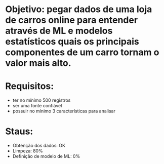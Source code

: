 # Objetivo: pegar dados de uma loja de carros online para entender através de ML e modelos estatísticos quais os principais componentes de um carro tornam o valor mais alto.

# Requisitos: 
  - ter no mínimo 500 registros
  - ser uma fonte confiável
  - possuir no mínimo 3 características para analisar

# Staus:
  - Obtenção dos dados: OK
  - Limpeza: 80%
  - Definição de modelo de ML: 0% 

